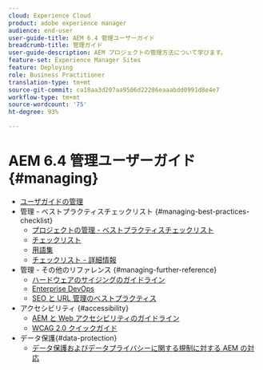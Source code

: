 ```yaml
---
cloud: Experience Cloud
product: adobe experience manager
audience: end-user
user-guide-title: AEM 6.4 管理ユーザーガイド
breadcrumb-title: 管理ガイド
user-guide-description: AEM プロジェクトの管理方法について学びます。
feature-set: Experience Manager Sites
feature: Deploying
role: Business Practitioner
translation-type: tm+mt
source-git-commit: ca18aa3d207aa9506d22286eaaabdd0991d8e4e7
workflow-type: tm+mt
source-wordcount: '75'
ht-degree: 93%

---
```



# AEM 6.4 管理ユーザーガイド {#managing}

+ [ユーザガイドの管理](home.md)
+ 管理 - ベストプラクティスチェックリスト {#managing-best-practices-checklist}
   + [プロジェクトの管理 - ベストプラクティスチェックリスト](best-practices.md)
   + [チェックリスト](best-practices-checklist.md)
   + [用語集](best-practices-glossary.md)
   + [チェックリスト - 詳細情報](best-practices-further-reference.md)
+ 管理 - その他のリファレンス {#managing-further-reference}
   + [ハードウェアのサイジングのガイドライン](hardware-sizing-guidelines.md)
   + [Enterprise DevOps](enterprise-devops.md)
   + [SEO と URL 管理のベストプラクティス](seo-and-url-management.md)
+ アクセシビリティ {#accessibility}
   + [AEM と Web アクセシビリティのガイドライン](web-accessibility.md)
   + [WCAG 2.0 クイックガイド](qg-wcag.md)
+ データ保護{#data-protection}
   + [データ保護およびデータプライバシーに関する規制に対する AEM の対応](data-protection-and-privacy.md)
